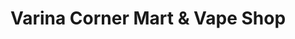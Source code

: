 ---
title: "Varina Corner Mart & Vape Shop"
url: /richmond/varina-corner-mart-and-vape-shop/
shop: convenience
---